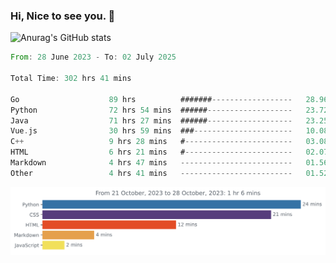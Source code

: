 ### Hi, Nice to see you. 👋

<!--
**EtherFin/EtherFin** is a ✨ _special_ ✨ repository because its `README.md` (this file) appears on your GitHub profile.

Here are some ideas to get you started:

- 🔭 I’m currently working on ...
- 🌱 I’m currently learning ...
- 👯 I’m looking to collaborate on ...
- 🤔 I’m looking for help with ...
- 💬 Ask me about ...
- 📫 How to reach me: ...
- 😄 Pronouns: ...
- ⚡ Fun fact: ...
-->


![Anurag's GitHub stats](https://github-readme-stats.vercel.app/api?username=EtherFin&bg_color=30,e96443,e97f43,e99943,e9b443,e9ce43,e9e843,d3e943,bee943,a9e943,94e943&title_color=fff&text_color=000&show_icons=true&icon_color=000)


<!--START_SECTION:waka-->

```rust
From: 28 June 2023 - To: 02 July 2025

Total Time: 302 hrs 41 mins

Go                    89 hrs          #######------------------   28.96 %
Python                72 hrs 54 mins  ######-------------------   23.72 %
Java                  71 hrs 27 mins  ######-------------------   23.25 %
Vue.js                30 hrs 59 mins  ###----------------------   10.08 %
C++                   9 hrs 28 mins   #------------------------   03.08 %
HTML                  6 hrs 21 mins   #------------------------   02.07 %
Markdown              4 hrs 47 mins   -------------------------   01.56 %
Other                 4 hrs 41 mins   -------------------------   01.52 %
```

<!--END_SECTION:waka-->

<img
  src="https://github.com/EtherFin/EtherFin/blob/master/images/stat.svg"
  alt="Work Dashboard"
/>


